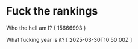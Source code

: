 # Fuck the rankings

Who the hell am I?
{ 15666993 }

What fucking year is it?
[ 2025-03-30T10:50:00Z ]
